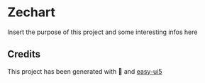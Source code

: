 # Zechart

Insert the purpose of this project and some interesting infos here

## Credits

This project has been generated with 💙 and [easy-ui5](https://github.com/SAP)
